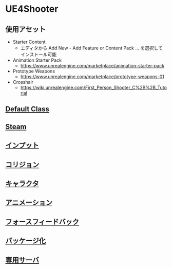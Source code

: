 # UE4Shooter

## 使用アセット

* Starter Content
  * エディタから Add New - Add Feature or Content Pack ... を選択してインストール可能
* Animation Starter Pack
    * https://www.unrealengine.com/marketplace/animation-starter-pack
* Prototype Weapons
    * https://www.unrealengine.com/marketplace/prototype-weapons-01
* Crosshair
    * https://wiki.unrealengine.com/First_Person_Shooter_C%2B%2B_Tutorial

## [Default Class](https://github.com/horinoh/UE4Shooter/tree/master/Document/DefaultClass)
## [Steam](https://github.com/horinoh/UE4Steam/tree/master/)
## [インプット](https://github.com/horinoh/UE4Shooter/tree/master/Document/Input)
## [コリジョン](https://github.com/horinoh/UE4Shooter/tree/master/Document/Collision)
## [キャラクタ](https://github.com/horinoh/UE4Shooter/tree/master/Document/Character)
## [アニメーション](https://github.com/horinoh/UE4Shooter/tree/master/Document/Animation)
## [フォースフィードバック](https://github.com/horinoh/UE4Shooter/tree/master/Document/ForceFeedback)
## [パッケージ化](https://github.com/horinoh/UE4DedicatedServer/tree/master/Document/Packaging)
## [専用サーバ](https://github.com/horinoh/UE4DedicatedServer/tree/master/Document/DedicatedServer)

<!--
TODO

○ オンラインサブシステム対応
○ 軌跡エフェクト対応
○ AnimInstance 条件遷移調査
    立ち - しゃがみ
    立ち - ほふく(Prone対応する場合)

○ エイム(Ironsight)対応する?
○ 非専用サーバ対応する？
○ Prone 対応する？
○ Knife(Melee)対応する？
-->



<!--
○ WIKI 覚書

[リンク](https://github.com/horinoh/UE4Shooter/Document/XXX.md)
![画像](Document/XXX.png)

__強調__
___強い強調___

~~打ち消し~~

`void main()/*コード*/`
~~~
//!< コード
void main()
~~~

| テーブル | YYY | ZZZ |
|:-:|:-:|:-:|
| aaa | bbb | ccc |
| ddd | eee | fff |
-->